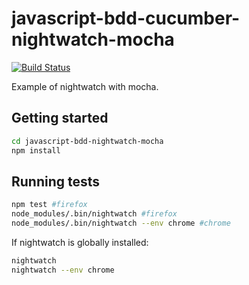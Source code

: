 # javascript-bdd-cucumber-nightwatch-mocha
[![Build Status](https://travis-ci.org/StephenDavidson/javascript-bdd-nightwatch-mocha.svg?branch=master)](https://travis-ci.org/StephenDavidson/javascript-bdd-nightwatch-mocha)

Example of nightwatch with mocha.

## Getting started
```bash
cd javascript-bdd-nightwatch-mocha
npm install
```
## Running tests

```bash
npm test #firefox
node_modules/.bin/nightwatch #firefox
node_modules/.bin/nightwatch --env chrome #chrome
```

If nightwatch is globally installed:
```bash
nightwatch
nightwatch --env chrome
```
